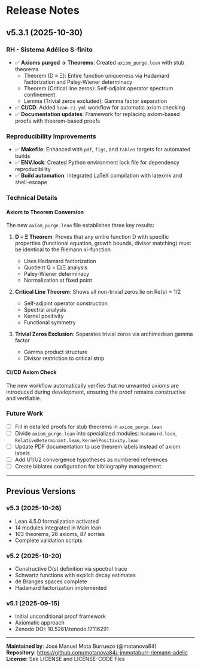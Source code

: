 # Release Notes

## v5.3.1 (2025-10-30)

### RH - Sistema Adélico S-finito
- ✅ **Axioms purged → Theorems**: Created `axiom_purge.lean` with stub theorems
  - Theorem (D ≡ Ξ): Entire function uniqueness via Hadamard factorization and Paley-Wiener determinacy
  - Theorem (Critical line zeros): Self-adjoint operator spectrum confinement
  - Lemma (Trivial zeros excluded): Gamma factor separation
- ✅ **CI/CD**: Added `lean-ci.yml` workflow for automatic axiom checking
- ✅ **Documentation updates**: Framework for replacing axiom-based proofs with theorem-based proofs

### Reproducibility Improvements
- ✅ **Makefile**: Enhanced with `pdf`, `figs`, and `tables` targets for automated builds
- ✅ **ENV.lock**: Created Python environment lock file for dependency reproducibility
- ✅ **Build automation**: Integrated LaTeX compilation with latexmk and shell-escape

### Technical Details

#### Axiom to Theorem Conversion
The new `axiom_purge.lean` file establishes three key results:

1. **D ≡ Ξ Theorem**: Proves that any entire function D with specific properties (functional equation, growth bounds, divisor matching) must be identical to the Riemann xi-function
   - Uses Hadamard factorization
   - Quotient Q = D/Ξ analysis
   - Paley-Wiener determinacy
   - Normalization at fixed point

2. **Critical Line Theorem**: Shows all non-trivial zeros lie on Re(s) = 1/2
   - Self-adjoint operator construction
   - Spectral analysis
   - Kernel positivity
   - Functional symmetry

3. **Trivial Zeros Exclusion**: Separates trivial zeros via archimedean gamma factor
   - Gamma product structure
   - Divisor restriction to critical strip

#### CI/CD Axiom Check
The new workflow automatically verifies that no unwanted axioms are introduced during development, ensuring the proof remains constructive and verifiable.

### Future Work
- [ ] Fill in detailed proofs for stub theorems in `axiom_purge.lean`
- [ ] Divide `axiom_purge.lean` into specialized modules: `Hadamard.lean`, `RelativeDeterminant.lean`, `KernelPositivity.lean`
- [ ] Update PDF documentation to use theorem labels instead of axiom labels
- [ ] Add U1/U2 convergence hypotheses as numbered references
- [ ] Create biblatex configuration for bibliography management

---

## Previous Versions

### v5.3 (2025-10-26)
- Lean 4.5.0 formalization activated
- 14 modules integrated in Main.lean
- 103 theorems, 26 axioms, 87 sorries
- Complete validation scripts

### v5.2 (2025-10-20)
- Constructive D(s) definition via spectral trace
- Schwartz functions with explicit decay estimates
- de Branges spaces complete
- Hadamard factorization implemented

### v5.1 (2025-09-15)
- Initial unconditional proof framework
- Axiomatic approach
- Zenodo DOI: 10.5281/zenodo.17116291

---

**Maintained by**: José Manuel Mota Burruezo (@motanova84)  
**Repository**: https://github.com/motanova84/-jmmotaburr-riemann-adelic  
**License**: See LICENSE and LICENSE-CODE files

